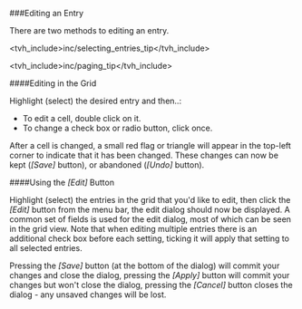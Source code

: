 ###Editing an Entry

There are two methods to editing an entry.

<tvh_include>inc/selecting_entries_tip</tvh_include>

<tvh_include>inc/paging_tip</tvh_include>

####Editing in the Grid

Highlight (select) the desired entry and then..:

* To edit a cell, double click on it. 
* To change a check box or radio button, click once.

After a cell is changed, a small red flag or triangle will appear in 
the top-left corner to indicate that it has been changed. These changes 
can now be kept (*[Save]* button), or abandoned (*[Undo]* button).

####Using the *[Edit]* Button

Highlight (select) the entries in the grid that you'd like to edit, then 
click the *[Edit]* button from the menu bar, the edit dialog should now 
be displayed. A common set of fields is used for the edit dialog, most 
of which can be seen in the grid view. Note that when editing 
multiple entries there is an additional check box before each setting, 
ticking it will apply that setting to all selected entries.

Pressing the *[Save]* button (at the bottom of the dialog) 
will commit your changes and close the dialog, pressing the *[Apply]* 
button will commit your changes but won't close the dialog, pressing 
the *[Cancel]* button closes the dialog - any unsaved changes will be 
lost.
